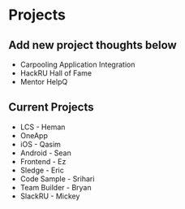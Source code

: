 # Projects

## Add new project thoughts below

* Carpooling Application Integration
* HackRU Hall of Fame
* Mentor HelpQ                        


## Current Projects

*  LCS - Heman
*  OneApp
  *  iOS - Qasim
  * Android - Sean
* Frontend - Ez
*  Sledge - Eric
*  Code Sample - Srihari
*  Team Builder - Bryan
*  SlackRU - Mickey
 
